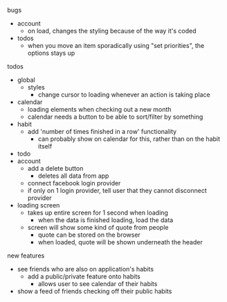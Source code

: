 bugs

- account
  - on load, changes the styling because of the way it's coded
- todos
  - when you move an item sporadically using "set priorities", the options stays up

todos

- global
  - styles
    - change cursor to loading whenever an action is taking place
- calendar
  - loading elements when checking out a new month
  - calendar needs a button to be able to sort/filter by something
- habit
  - add 'number of times finished in a row' functionality
    - can probably show on calendar for this, rather than on the habit itself
- todo
- account
  - add a delete button
    - deletes all data from app
  - connect facebook login provider
  - if only on 1 login provider, tell user that they cannot disconnect provider
- loading screen
  - takes up entire screen for 1 second when loading
    - when the data is finished loading, load the data
  - screen will show some kind of quote from people
    - quote can be stored on the browser
    - when loaded, quote will be shown underneath the header

new features

- see friends who are also on application's habits
  - add a public/private feature onto habits
    - allows user to see calendar of their habits
- show a feed of friends checking off their public habits
